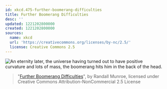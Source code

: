 ```yaml
---
id: xkcd.475-further-boomerang-difficulties
title: Further Boomerang Difficulties
desc: ''
updated: 1221202800000
created: 1221202800000
sources:
  name: xkcd
  url: 'https://creativecommons.org/licenses/by-nc/2.5/'
  license: Creative Commons 2.5
---
```

![An eternity later, the universe having turned out to have positive curvature and lots of mass, the boomerang hits him in the back of the head.](https://imgs.xkcd.com/comics/further_boomerang_difficulties.png)
> "[Further Boomerang Difficulties](https://xkcd.com/475/)", by Randall Munroe, licensed under Creative Commons Attribution-NonCommercial 2.5 License
